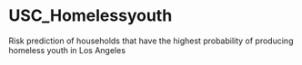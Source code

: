 # USC_Homelessyouth
Risk prediction of households that have the highest probability of producing homeless youth in Los Angeles
